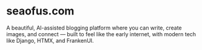 # seaofus.com
A beautiful, AI-assisted blogging platform where you can write, create images, and connect — built to feel like the early internet, with modern tech like Django, HTMX, and FrankenUI.
